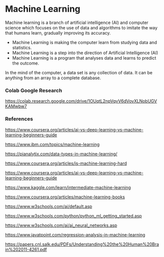 # Machine Learning

Machine learning is a branch of artificial intelligence (AI) and computer science which focuses on the use of data and algorithms to imitate the way that humans learn, gradually improving its accuracy.

* Machine Learning is making the computer learn from studying data and statistics.
* Machine Learning is a step into the direction of Artificial Intelligence (AI)
* Machine Learning is a program that analyses data and learns to predict the outcome.

In the mind of the computer, a data set is any collection of data. It can be anything from an array to a complete database.

### Colab Google Research

https://colab.research.google.com/drive/1OUqtL2npVqvV6dVovXLNobUGVKAMwbw7

### References

https://www.coursera.org/articles/ai-vs-deep-learning-vs-machine-learning-beginners-guide

https://www.ibm.com/topics/machine-learning

https://pianalytix.com/data-types-in-machine-learning/

https://www.coursera.org/articles/is-machine-learning-hard

https://www.coursera.org/articles/ai-vs-deep-learning-vs-machine-learning-beginners-guide

https://www.kaggle.com/learn/intermediate-machine-learning

https://www.coursera.org/articles/machine-learning-books

https://www.w3schools.com/ai/default.asp

https://www.w3schools.com/python/python_ml_getting_started.asp

https://www.w3schools.com/ai/ai_neural_networks.asp

https://www.javatpoint.com/regression-analysis-in-machine-learning

https://papers.cnl.salk.edu/PDFs/Understanding%20the%20Human%20Brain%202011-4261.pdf
